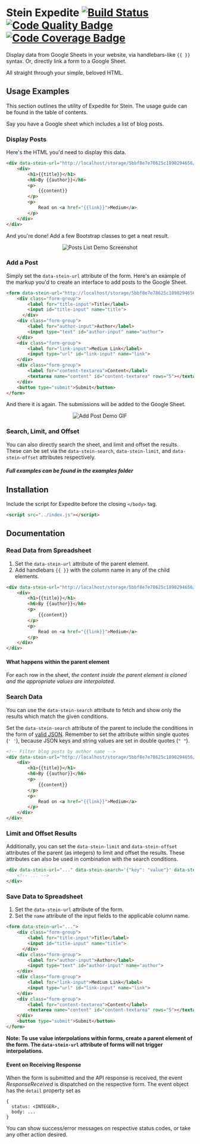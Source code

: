 <!-- Change the URL in all samples, use jsDelivr as CDN, mention about XSS -->

# Stein Expedite [![Build Status](https://travis-ci.com/shivensinha4/Stein-Expedite.svg?token=x3fmHcesiyXMyg1SGYVm&branch=master)](https://travis-ci.com/shivensinha4/Stein-Expedite) [![Code Quality Badge](https://api.codacy.com/project/badge/Grade/d632e2064f934c52a513d6d3304a55b0)](https://www.codacy.com?utm_source=github.com&amp;utm_medium=referral&amp;utm_content=shivensinha4/Stein-Expedite&amp;utm_campaign=Badge_Grade) [![Code Coverage Badge](https://api.codacy.com/project/badge/Coverage/d632e2064f934c52a513d6d3304a55b0)](https://www.codacy.com?utm_source=github.com&utm_medium=referral&utm_content=shivensinha4/Stein-Expedite&utm_campaign=Badge_Coverage)

Display data from Google Sheets in your website, via handlebars-like `{{ }}` syntax. Or, directly link a form to a Google Sheet.

All straight through your simple, beloved HTML.

## Usage Examples
This section outlines the utility of Expedite for Stein. The usage guide can be found in the table of contents.

Say you have a Google sheet which includes a list of blog posts.

<!-- Insert image here! -->

### Display Posts
Here's the HTML you'd need to display this data.
```html
<div data-stein-url="http://localhost/storage/5bbf8e7e78625c1890294656/Sheet1">
    <div>
        <h1>{{title}}</h1>
        <h6>By {{author}}</h6>
        <p>
            {{content}}
        </p>
        <p>
            Read on <a href="{{link}}">Medium</a>
        </p>
    </div>
</div>
```

And you're done! Add a few Bootstrap classes to get a neat result.
<p align="center">
	<img src="https://user-images.githubusercontent.com/19777714/50134649-05239700-02b7-11e9-8cbc-7e0235ecbdab.png" alt="Posts List Demo Screenshot">
</p>

### Add a Post
Simply set the `data-stein-url` attribute of the form. Here's an example of the markup you'd to create an interface to add posts to the Google Sheet.

```html
<form data-stein-url="http://localhost/storage/5bbf8e7e78625c1890294656/Sheet1">
    <div class="form-group">
        <label for="title-input">Title</label>
        <input id="title-input" name="title">
      </div>
    <div class="form-group">
        <label for="author-input">Author</label>
        <input type="text" id="author-input" name="author">
    </div>
    <div class="form-group">
        <label for="link-input">Medium Link</label>
        <input type="url" id="link-input" name="link">
    </div>
    <div class="form-group">
        <label for="content-textarea">Content</label>
        <textarea name="content" id="content-textarea" rows="5"></textarea>
    </div>
    <button type="submit">Submit</button>
</form>
```
And there it is again. The submissions will be added to the Google Sheet.

<p align="center">
	<img src="https://user-images.githubusercontent.com/19777714/50134707-52a00400-02b7-11e9-81f4-ab5e85f36463.gif" alt="Add Post Demo GIF">
</p>

### Search, Limit, and Offset
You can also directly search the sheet, and limit and offset the results. These can be set via the `data-stein-search`, `data-stein-limit`, and `data-stein-offset` attributes respectively.

##### Full examples can be found in the _examples_ folder

## Installation
Include the script for Expedite before the closing `</body>` tag.
```html
<script src="../index.js"></script>
```

## Documentation
### Read Data from Spreadsheet
1.  Set the `data-stein-url` attribute of the parent element.
2.  Add handlebars `{{ }}` with the column name in any of the child elements.

```html
<div data-stein-url="http://localhost/storage/5bbf8e7e78625c1890294656/Sheet1">
    <div>
        <h1>{{title}}</h1>
        <h6>By {{author}}</h6>
        <p>
            {{content}}
        </p>
        <p>
            Read on <a href="{{link}}">Medium</a>
        </p>
    </div>
</div>
```

#### What happens within the parent element
For each row in the sheet, _the content inside the parent element is cloned and the appropriate values are interpolated_.

### Search Data
You can use the `data-stein-search` attribute to fetch and show only the results which match the given conditions.

Set the `data-stein-search` attribute of the parent to include the conditions in the form of [valid JSON](http://json.org/example.html). Remember to set the attribute within single quotes (`' '`), because JSON keys and string values are set in double quotes (`" "`).

```html
<!-- Filter blog posts by author name -->
<div data-stein-url="http://localhost/storage/5bbf8e7e78625c1890294656/Sheet1" data-stein-search='{"author": "Zat Rana"}'>
    <div>
        <h1>{{title}}</h1>
        <h6>By {{author}}</h6>
        <p>
            {{content}}
        </p>
        <p>
            Read on <a href="{{link}}">Medium</a>
        </p>
    </div>
</div>
```

### Limit and Offset Results
Additionally, you can set the `data-stein-limit` and `data-stein-offset` attributes of the parent (as integers) to limit and offset the results. These attributes can also be used in combination with the search conditions.

```html
<div data-stein-url="..." data-stein-search='{"key": "value"}' data-stein-limit="3" data-stein-offset="1">
	<!-- ... -->
</div>
```

### Save Data to Spreadsheet
1.  Set the `data-stein-url` attribute of the form.
2.  Set the `name` attribute of the input fields to the applicable column name.

```html
<form data-stein-url="...">
    <div class="form-group">
        <label for="title-input">Title</label>
        <input id="title-input" name="title">
      </div>
    <div class="form-group">
        <label for="author-input">Author</label>
        <input type="text" id="author-input" name="author">
    </div>
    <div class="form-group">
        <label for="link-input">Medium Link</label>
        <input type="url" id="link-input" name="link">
    </div>
    <div class="form-group">
        <label for="content-textarea">Content</label>
        <textarea name="content" id="content-textarea" rows="5"></textarea>
    </div>
    <button type="submit">Submit</button>
</form>
```
**Note: To use value interpolations within forms, create a parent element of the form. The `data-stein-url` attribute of forms will not trigger interpolations.**

#### Event on Receiving Response
When the form is submitted and the API response is received, the event _ResponseReceived_ is dispatched on the respective form. The event object has the `detail` property set as 
```json5
{
  status: <INTEGER>,
  body: ...
}
```

You can show success/error messages on respective status codes, or take any other action desired.

<!-- Expedite for Stein helps add Stein super-powers to your website, without the need to play with programming languages and the Stein API. -->
